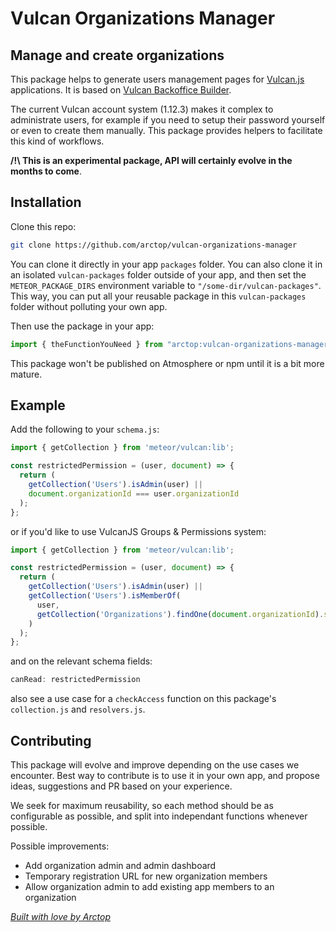 # Vulcan Organizations Manager

## Manage and create organizations

This package helps to generate users management pages for [Vulcan.js](http://vulcanjs.org/) applications. It is based on [Vulcan Backoffice Builder](https://github.com/lbke/vulcan-backoffice-builder).

The current Vulcan account system (1.12.3) makes it complex to administrate users, for example if you need to setup their password yourself or even to create them manually. This package provides helpers to facilitate this kind of workflows.

**/!\ This is an experimental package, API will certainly evolve in the months to come**.

## Installation

Clone this repo:

```sh
git clone https://github.com/arctop/vulcan-organizations-manager
```

You can clone it directly in your app `packages` folder. You can also clone it in an isolated `vulcan-packages` folder outside of your app, and then set the `METEOR_PACKAGE_DIRS` environment variable to `"/some-dir/vulcan-packages"`. This way, you can put all your reusable package in this `vulcan-packages` folder without polluting your own app.

Then use the package in your app:

```js
import { theFunctionYouNeed } from "arctop:vulcan-organizations-manager"
```

This package won't be published on Atmosphere or npm until it is a bit more mature.

## Example
Add the following to your `schema.js`:
```js
import { getCollection } from 'meteor/vulcan:lib';

const restrictedPermission = (user, document) => {
  return (
    getCollection('Users').isAdmin(user) ||
    document.organizationId === user.organizationId
  );
};
```
or if you'd like to use VulcanJS Groups & Permissions system:
```js
import { getCollection } from 'meteor/vulcan:lib';

const restrictedPermission = (user, document) => {
  return (
    getCollection('Users').isAdmin(user) ||
    getCollection('Users').isMemberOf(
      user,
      getCollection('Organizations').findOne(document.organizationId).slug
    )
  );
};
``` 

and on the relevant schema fields:
```js
canRead: restrictedPermission
```

also see a use case for a `checkAccess` function on this package's `collection.js` and `resolvers.js`.
## Contributing

This package will evolve and improve depending on the use cases we encounter. Best way to contribute is to use it in your own app, and propose ideas, suggestions and PR based on your experience.

We seek for maximum reusability, so each method should be as configurable as possible, and split into independant functions whenever possible.

Possible improvements:

- Add organization admin and admin dashboard
- Temporary registration URL for new organization members
- Allow organization admin to add existing app members to an organization 

*[Built with love by Arctop](https://github.com/arctop)*

